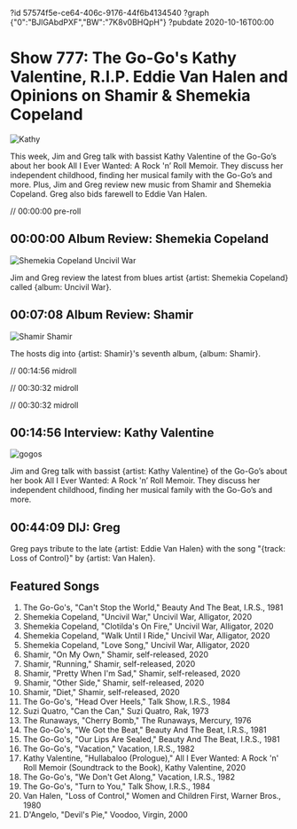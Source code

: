?id 57574f5e-ce64-406c-9176-44f6b4134540
?graph {"0":"BJlGAbdPXF","BW":"7K8v0BHQpH"}
?pubdate 2020-10-16T00:00
# Show 777: The Go-Go's Kathy Valentine, R.I.P. Eddie Van Halen and Opinions on Shamir & Shemekia Copeland

![Kathy](https://static.soundopinions.org/images/2020/kathy-v.jpeg)

This week, Jim and Greg talk with bassist Kathy Valentine of the Go-Go’s about her book All I Ever Wanted: A Rock 'n’ Roll Memoir. They discuss her independent childhood, finding her musical family with the Go-Go’s and more. Plus, Jim and Greg review new music from Shamir and Shemekia Copeland. Greg also bids farewell to Eddie Van Halen.


// 00:00:00 pre-roll

## 00:00:00 Album Review: Shemekia Copeland

![Shemekia Copeland Uncivil War](https://static.soundopinions.org/assets/777/09.jpg)

Jim and Greg review the latest from blues artist {artist: Shemekia Copeland} called {album: Uncivil War}.

## 00:07:08 Album Review: Shamir

![Shamir Shamir](https://static.soundopinions.org/assets/777/BW12.jpg)

The hosts dig into {artist: Shamir}'s seventh album, {album: Shamir}.

// 00:14:56 midroll

// 00:30:32 midroll

// 00:30:32 midroll

## 00:14:56 Interview: Kathy Valentine
![gogos](https://static.soundopinions.org/images/2020/gogos.jpeg)

Jim and Greg talk with bassist {artist: Kathy Valentine} of the Go-Go’s about her book All I Ever Wanted: A Rock 'n’ Roll Memoir. They discuss her independent childhood, finding her musical family with the Go-Go’s and more.

## 00:44:09 DIJ: Greg

Greg pays tribute to the late {artist: Eddie Van Halen} with the song "{track: Loss of Control}" by {artist: Van Halen}.


## Featured Songs

1. The Go-Go's, "Can't Stop the World," Beauty And The Beat, I.R.S., 1981
1. Shemekia Copeland, "Uncivil War," Uncivil War, Alligator, 2020
1. Shemekia Copeland, "Clotilda's On Fire," Uncivil War, Alligator, 2020
1. Shemekia Copeland, "Walk Until I Ride," Uncivil War, Alligator, 2020
1. Shemekia Copeland, "Love Song," Uncivil War, Alligator, 2020
1. Shamir, "On My Own," Shamir, self-released, 2020
1. Shamir, "Running," Shamir, self-released, 2020
1. Shamir, "Pretty When I'm Sad," Shamir, self-released, 2020
1. Shamir, "Other Side," Shamir, self-released, 2020
1. Shamir, "Diet," Shamir, self-released, 2020
1. The Go-Go's, "Head Over Heels," Talk Show, I.R.S., 1984
1. Suzi Quatro, "Can the Can," Suzi Quatro, Rak, 1973
1. The Runaways, "Cherry Bomb," The Runaways, Mercury, 1976
1. The Go-Go's, "We Got the Beat," Beauty And The Beat, I.R.S., 1981
1. The Go-Go's, "Our Lips Are Sealed," Beauty And The Beat, I.R.S., 1981
1. The Go-Go's, "Vacation," Vacation, I.R.S., 1982
1. Kathy Valentine, "Hullabaloo (Prologue)," All I Ever Wanted: A Rock 'n' Roll Memoir (Soundtrack to the Book), Kathy Valentine, 2020
1. The Go-Go's, "We Don't Get Along," Vacation, I.R.S., 1982
1. The Go-Go's, "Turn to You," Talk Show, I.R.S., 1984
1. Van Halen, "Loss of Control," Women and Children First, Warner Bros., 1980
1. D'Angelo, "Devil's Pie," Voodoo, Virgin, 2000


